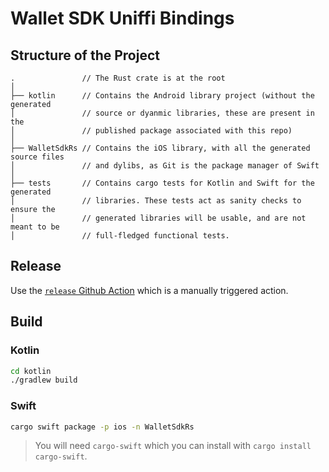 # Wallet SDK Uniffi Bindings

## Structure of the Project

```
.               // The Rust crate is at the root
│
├── kotlin      // Contains the Android library project (without the generated
│               // source or dyanmic libraries, these are present in the
│               // published package associated with this repo)
│
├── WalletSdkRs // Contains the iOS library, with all the generated source files
│               // and dylibs, as Git is the package manager of Swift
│
├── tests       // Contains cargo tests for Kotlin and Swift for the generated
│               // libraries. These tests act as sanity checks to ensure the
│               // generated libraries will be usable, and are not meant to be
│               // full-fledged functional tests.
```

## Release

Use the [`release` Github Action](https://github.com/spruceid/wallet-sdk-rs/actions/workflows/release.yml)
which is a manually triggered action.

## Build

### Kotlin

```bash
cd kotlin
./gradlew build
```

### Swift

```bash
cargo swift package -p ios -n WalletSdkRs
```
> You will need `cargo-swift` which you can install with `cargo install cargo-swift`.

